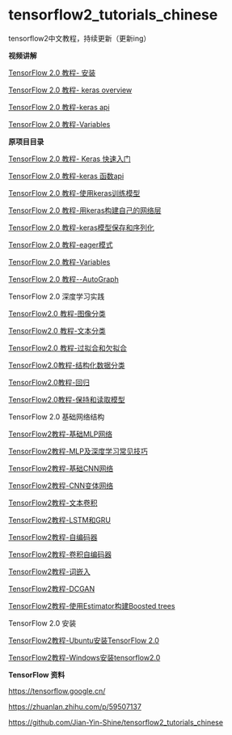 # tensorflow2_tutorials_chinese

tensorflow2中文教程，持续更新（更新ing）



**视频讲解**

[TensorFlow 2.0 教程- 安装](https://www.bilibili.com/video/av84222295/)

[TensorFlow 2.0 教程- keras overview](https://www.bilibili.com/video/av84346160)

[TensorFlow 2.0 教程-keras api](https://www.bilibili.com/video/av84447149)

[TensorFlow 2.0 教程-Variables](https://www.bilibili.com/video/av84591967)



**原项目目录**

[TensorFlow 2.0 教程- Keras 快速入门](https://zhuanlan.zhihu.com/p/58825020)

[TensorFlow 2.0 教程-keras 函数api](https://zhuanlan.zhihu.com/p/58825710)

[TensorFlow 2.0 教程-使用keras训练模型](https://zhuanlan.zhihu.com/p/58826227)

[TensorFlow 2.0 教程-用keras构建自己的网络层](https://zhuanlan.zhihu.com/p/59481536)

[TensorFlow 2.0 教程-keras模型保存和序列化](https://zhuanlan.zhihu.com/p/59481985)

[TensorFlow 2.0 教程-eager模式](https://zhuanlan.zhihu.com/p/59482373)

[TensorFlow 2.0 教程-Variables](https://zhuanlan.zhihu.com/p/59482589)

[TensorFlow 2.0 教程--AutoGraph](https://zhuanlan.zhihu.com/p/59482934)

TensorFlow 2.0 深度学习实践

[TensorFlow2.0 教程-图像分类](https://zhuanlan.zhihu.com/p/59506238)

[TensorFlow2.0 教程-文本分类](https://zhuanlan.zhihu.com/p/59506402)

[TensorFlow2.0 教程-过拟合和欠拟合](https://zhuanlan.zhihu.com/p/59506543)

[TensorFlow2.0教程-结构化数据分类](https://zhuanlan.zhihu.com/p/60232704)

[TensorFlow2.0教程-回归](https://zhuanlan.zhihu.com/p/60238056)

[TensorFlow2.0教程-保持和读取模型](https://zhuanlan.zhihu.com/p/60485936)

TensorFlow 2.0 基础网络结构

[TensorFlow2教程-基础MLP网络](https://zhuanlan.zhihu.com/p/60899040)

[TensorFlow2教程-MLP及深度学习常见技巧](https://zhuanlan.zhihu.com/p/60900318)

[TensorFlow2教程-基础CNN网络](https://zhuanlan.zhihu.com/p/60900649)

[TensorFlow2教程-CNN变体网络](https://zhuanlan.zhihu.com/p/60900902)

[TensorFlow2教程-文本卷积](https://zhuanlan.zhihu.com/p/60901179)

[TensorFlow2教程-LSTM和GRU](https://zhuanlan.zhihu.com/p/60966714)

[TensorFlow2教程-自编码器](https://zhuanlan.zhihu.com/p/61077346)

[TensorFlow2教程-卷积自编码器](https://zhuanlan.zhihu.com/p/61080045)

[TensorFlow2教程-词嵌入](https://zhuanlan.zhihu.com/p/61224215)

[TensorFlow2教程-DCGAN](https://zhuanlan.zhihu.com/p/61280722)

[TensorFlow2教程-使用Estimator构建Boosted trees](https://zhuanlan.zhihu.com/p/61400276)

TensorFlow 2.0 安装

[TensorFlow2教程-Ubuntu安装TensorFlow 2.0](https://zhuanlan.zhihu.com/p/61472293)

[TensorFlow2教程-Windows安装tensorflow2.0](https://zhuanlan.zhihu.com/p/62036280)



**TensorFlow 资料**

https://tensorflow.google.cn/

https://zhuanlan.zhihu.com/p/59507137

https://github.com/Jian-Yin-Shine/tensorflow2_tutorials_chinese




